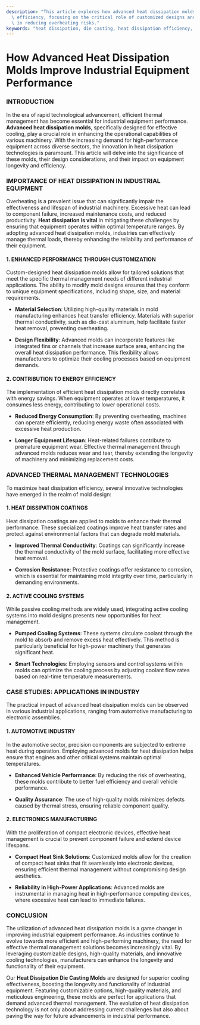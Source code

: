 ```yaml
---
description: "This article explores how advanced heat dissipation molds enhance industrial equipment\
  \ efficiency, focusing on the critical role of customized designs and materials\
  \ in reducing overheating risks."
keywords: "heat dissipation, die casting, heat dissipation efficiency, heat dissipation system"
---
```

# How Advanced Heat Dissipation Molds Improve Industrial Equipment Performance

### INTRODUCTION

In the era of rapid technological advancement, efficient thermal management has become essential for industrial equipment performance. **Advanced heat dissipation molds**, specifically designed for effective cooling, play a crucial role in enhancing the operational capabilities of various machinery. With the increasing demand for high-performance equipment across diverse sectors, the innovation in heat dissipation technologies is paramount. This article will delve into the significance of these molds, their design considerations, and their impact on equipment longevity and efficiency.

### IMPORTANCE OF HEAT DISSIPATION IN INDUSTRIAL EQUIPMENT

Overheating is a prevalent issue that can significantly impair the effectiveness and lifespan of industrial machinery. Excessive heat can lead to component failure, increased maintenance costs, and reduced productivity. **Heat dissipation is vital** in mitigating these challenges by ensuring that equipment operates within optimal temperature ranges. By adopting advanced heat dissipation molds, industries can effectively manage thermal loads, thereby enhancing the reliability and performance of their equipment.

#### 1. ENHANCED PERFORMANCE THROUGH CUSTOMIZATION

Custom-designed heat dissipation molds allow for tailored solutions that meet the specific thermal management needs of different industrial applications. The ability to modify mold designs ensures that they conform to unique equipment specifications, including shape, size, and material requirements. 

- **Material Selection**: Utilizing high-quality materials in mold manufacturing enhances heat transfer efficiency. Materials with superior thermal conductivity, such as die-cast aluminum, help facilitate faster heat removal, preventing overheating.
  
- **Design Flexibility**: Advanced molds can incorporate features like integrated fins or channels that increase surface area, enhancing the overall heat dissipation performance. This flexibility allows manufacturers to optimize their cooling processes based on equipment demands.

#### 2. CONTRIBUTION TO ENERGY EFFICIENCY

The implementation of efficient heat dissipation molds directly correlates with energy savings. When equipment operates at lower temperatures, it consumes less energy, contributing to lower operational costs.

- **Reduced Energy Consumption**: By preventing overheating, machines can operate efficiently, reducing energy waste often associated with excessive heat production.
  
- **Longer Equipment Lifespan**: Heat-related failures contribute to premature equipment wear. Effective thermal management through advanced molds reduces wear and tear, thereby extending the longevity of machinery and minimizing replacement costs.

### ADVANCED THERMAL MANAGEMENT TECHNOLOGIES

To maximize heat dissipation efficiency, several innovative technologies have emerged in the realm of mold design:

#### 1. HEAT DISSIPATION COATINGS

Heat dissipation coatings are applied to molds to enhance their thermal performance. These specialized coatings improve heat transfer rates and protect against environmental factors that can degrade mold materials.

- **Improved Thermal Conductivity**: Coatings can significantly increase the thermal conductivity of the mold surface, facilitating more effective heat removal.

- **Corrosion Resistance**: Protective coatings offer resistance to corrosion, which is essential for maintaining mold integrity over time, particularly in demanding environments.

#### 2. ACTIVE COOLING SYSTEMS

While passive cooling methods are widely used, integrating active cooling systems into mold designs presents new opportunities for heat management.

- **Pumped Cooling Systems**: These systems circulate coolant through the mold to absorb and remove excess heat effectively. This method is particularly beneficial for high-power machinery that generates significant heat.

- **Smart Technologies**: Employing sensors and control systems within molds can optimize the cooling process by adjusting coolant flow rates based on real-time temperature measurements.

### CASE STUDIES: APPLICATIONS IN INDUSTRY

The practical impact of advanced heat dissipation molds can be observed in various industrial applications, ranging from automotive manufacturing to electronic assemblies.

#### 1. AUTOMOTIVE INDUSTRY

In the automotive sector, precision components are subjected to extreme heat during operation. Employing advanced molds for heat dissipation helps ensure that engines and other critical systems maintain optimal temperatures.

- **Enhanced Vehicle Performance**: By reducing the risk of overheating, these molds contribute to better fuel efficiency and overall vehicle performance.

- **Quality Assurance**: The use of high-quality molds minimizes defects caused by thermal stress, ensuring reliable component quality.

#### 2. ELECTRONICS MANUFACTURING

With the proliferation of compact electronic devices, effective heat management is crucial to prevent component failure and extend device lifespans.

- **Compact Heat Sink Solutions**: Customized molds allow for the creation of compact heat sinks that fit seamlessly into electronic devices, ensuring efficient thermal management without compromising design aesthetics.

- **Reliability in High-Power Applications**: Advanced molds are instrumental in managing heat in high-performance computing devices, where excessive heat can lead to immediate failures.

### CONCLUSION

The utilization of advanced heat dissipation molds is a game changer in improving industrial equipment performance. As industries continue to evolve towards more efficient and high-performing machinery, the need for effective thermal management solutions becomes increasingly vital. By leveraging customizable designs, high-quality materials, and innovative cooling technologies, manufacturers can enhance the longevity and functionality of their equipment. 

Our **Heat Dissipation Die Casting Molds** are designed for superior cooling effectiveness, boosting the longevity and functionality of industrial equipment. Featuring customizable options, high-quality materials, and meticulous engineering, these molds are perfect for applications that demand advanced thermal management. The evolution of heat dissipation technology is not only about addressing current challenges but also about paving the way for future advancements in industrial performance.
